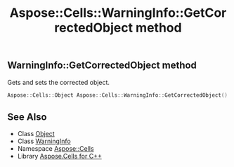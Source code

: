 ﻿---
title: Aspose::Cells::WarningInfo::GetCorrectedObject method
linktitle: GetCorrectedObject
second_title: Aspose.Cells for C++ API Reference
description: 'Aspose::Cells::WarningInfo::GetCorrectedObject method. Gets and sets the corrected object in C++.'
type: docs
weight: 900
url: /cpp/aspose.cells/warninginfo/getcorrectedobject/
---
## WarningInfo::GetCorrectedObject method


Gets and sets the corrected object.

```cpp
Aspose::Cells::Object Aspose::Cells::WarningInfo::GetCorrectedObject()
```

## See Also

* Class [Object](../../object/)
* Class [WarningInfo](../)
* Namespace [Aspose::Cells](../../)
* Library [Aspose.Cells for C++](../../../)
